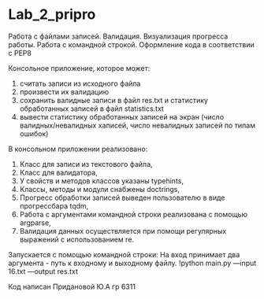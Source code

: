 # Lab_2_pripro
Работа с файлами записей. Валидация. Визуализация прогресса работы. Работа с командной строкой. Оформление кода в соответствии с PEP8


Консольное приложение, которое может:
1) считать записи из исходного файла 
2) произвести их валидацию 
3) сохранить валидные записи в файл res.txt и статистику обработанных записей в файл statistics.txt
4) вывести статистику обработанных записей на экран (число валидных/невалидных хаписей, число невалидных записей по типам ошибок)

В консольном приложении реализовано:
1) Класс для записи из текстового файла,
2) Класс для валидатора,
3) У свойств и методов классов указаны typehints,
4) Классы, методы и модули снабжены doctrings,
5) Прогресс обработки записей выведен пользователю в виде прогрессбара tqdm,
6) Работа с аргументами командной строки реализована с помощью argparse,
7) Валидация данных осуществляется при помощи регулярных выражений с использованием rе.

Запускается с помощью командной строки:
На вход принимает два аргумента - путь к входному и выходному файлу.
!python main.py —input 16.txt —output res.txt

Код написан Придановой Ю.А гр 6311
